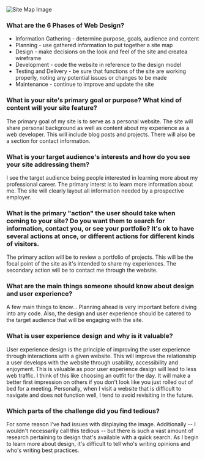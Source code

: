 ![Site Map Image](/imgs/site-map.png)

<h3>What are the 6 Phases of Web Design?</h3>

<p><ul>
<li>Information Gathering - determine purpose, goals, audience and content</li>
<li>Planning - use gathered information to put together a site map</li>
<li>Design - make decisions on the look and feel of the site and createa wireframe</li>
<li>Development - code the website in reference to the design model</li>
<li>Testing and Delivery - be sure that functions of the site are working properly, noting any potential issues or changes to be made</li>
<li>Maintenance - continue to improve and update the site</li>
</ul></p>

<h3>What is your site's primary goal or purpose? What kind of content will your site feature?</h3>

<p>The primary goal of my site is to serve as a personal website. The site will share personal background as well as content about my experience as a web developer. This will include blog posts and projects. There will also be a section for contact information. </p>

<h3>What is your target audience's interests and how do you see your site addressing them?</h3>

<p>I see the target audience being people interested in learning more about my professional career. The primary interst is to learn more information about me. The site will clearly layout all information needed by a prospective employer. </p>

<h3>What is the primary "action" the user should take when coming to your site? Do you want them to search for information, contact you, or see your portfolio? It's ok to have several actions at once, or different actions for different kinds of visitors.</h3>

<p>The primary action will be to review a portfolio of projects. This will be the focal point of the site as it's intended to share my experiences. The secondary action will be to contact me through the website.</p>

<h3>What are the main things someone should know about design and user experience?</h3>

<p>A few main things to know... Planning ahead is very important before diving into any code. Also, the design and user experience should be catered to the target audience that will be engaging with the site.</p>

<h3>What is user experience design and why is it valuable?</h3>

<p>User experience design is the principle of improving the user experience through interactions with a given website. This will improve the relationship a user develops with the website through usability, accessibility and enjoyment. This is valuable as poor user experience design will lead to less web traffic.
I think of this like choosing an outfit for the day. It will make a better first impression on others if you don't look like you just rolled out of bed for a meeting. Personally, when I visit a website that is difficult to navigate and does not function well, I tend to avoid revisiting in the future.</p>

<h3>Which parts of the challenge did you find tedious?</h3>

<p>For some reason I've had issues with displaying the image. Additionally -- I wouldn't necessarily call this tedious -- but there is such a vast amount of research pertaining to design that's available with a quick search. As I begin to learn more about design, it's difficult to tell who's writing opinions and who's writing best practices.</p>